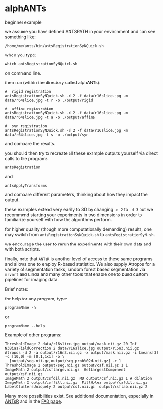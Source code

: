 # alphANTs

beginner example

we assume you have defined ANTSPATH in your environment and can see something like:

```
/home/me/ants/bin/antsRegistrationSyNQuick.sh
```

when you type:

```
which antsRegistrationSyNQuick.sh
```

on command line.

then run (within the directory called alphANTs):

```
#  rigid registration
antsRegistrationSyNQuick.sh -d 2 -f data/r16slice.jpg -m data/r64slice.jpg -t r -o ./output/rigid
```


```
#  affine registration
antsRegistrationSyNQuick.sh -d 2 -f data/r16slice.jpg -m data/r64slice.jpg -t a -o ./output/affine
```


```
#  syn registration
antsRegistrationSyNQuick.sh -d 2 -f data/r16slice.jpg -m data/r64slice.jpg -t s -o ./output/syn
```

and compare the results.

you should then try to recreate all these example outputs yourself via direct
calls to the programs

```
antsRegistration
```

and

```
antsApplyTransforms
```

and compare different parameters, thinking about how they impact the output.

these examples extend very easily to 3D by changing  ` -d 2 ` to ` -d 3 ` but we
recommend starting your experiments in two dimensions in order to familiarize
yourself with how the algorithms perform.

for higher quality (though more computationally demanding) results,
one may switch from `antsRegistrationSyNQuick.sh` to `antsRegistrationSyN.sh`.

we encourage the user to rerun the experiments with their own data and with
both scripts.

finally, note that `ANTsR` is another level of access to these same programs and
allows one to employ R-based statistics.  We also supply Atropos for a variety
of segmentation tasks, random forest based segmentation via `mrvnrf` and Linda
and many other tools that enable one to build custom pipelines for imaging data.


Brief notes:

for help for any program, type:

```
programName -h
```

or

```
programName --help
```

Example of other programs:

```
ThresholdImage 2 data/r16slice.jpg output/mask.nii.gz 20 Inf
N3BiasFieldCorrection 2 data/r16slice.jpg output/r16n3.nii.gz
Atropos -d 2 -a output/r16n3.nii.gz -x output/mask.nii.gz -i kmeans[3] -c [10,0] -m [0.1,1x1] -o \
  [output/seg.nii.gz,output/seg_prob%02d.nii.gz] -v 1
ThresholdImage 2 output/seg.nii.gz output/csf.nii.gz 1 1
ImageMath 2 output/csflarge.nii.gz  GetLargestComponent output/csf.nii.gz
ImageMath 2 output/csfdil.nii.gz  MD output/csf.nii.gz 1 # dilation
ImageMath 2 output/csffill.nii.gz  FillHoles output/csfdil.nii.gz
LabelClustersUniquely 2 output/csf.nii.gz  output/csflab.nii.gz 2
```

Many more possibilities exist. See additional documentation, especially in
[ANTsR](http://stnava.github.io/ANTsR/) and in the [FAQ page](https://github.com/stnava/ANTsTutorial/blob/master/handout/antsGithubExamples.Rmd).
